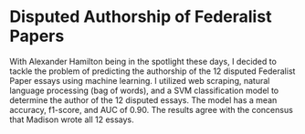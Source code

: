 # Disputed Authorship of Federalist Papers

With Alexander Hamilton being in the spotlight these days, I decided to tackle the problem of predicting the authorship of the 12 disputed Federalist Paper essays using machine learning.  I utilized web scraping, natural language processing (bag of words), and a SVM classification model to determine the author of the 12 disputed essays.  The model has a mean accuracy, f1-score, and AUC of 0.90.  The results agree with the concensus that Madison wrote all 12 essays.